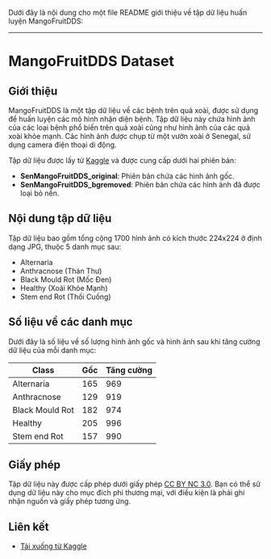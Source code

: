 Dưới đây là nội dung cho một file README giới thiệu về tập dữ liệu huấn luyện MangoFruitDDS:

---

# MangoFruitDDS Dataset

## Giới thiệu

MangoFruitDDS là một tập dữ liệu về các bệnh trên quả xoài, được sử dụng để huấn luyện các mô hình nhận diện bệnh. Tập dữ liệu này chứa hình ảnh của các loại bệnh phổ biến trên quả xoài cũng như hình ảnh của các quả xoài khỏe mạnh. Các hình ảnh được chụp từ một vườn xoài ở Senegal, sử dụng camera điện thoại di động.

Tập dữ liệu được lấy từ [Kaggle](https://www.kaggle.com/datasets/warcoder/mangofruitdds) và được cung cấp dưới hai phiên bản:
- **SenMangoFruitDDS_original**: Phiên bản chứa các hình ảnh gốc.
- **SenMangoFruitDDS_bgremoved**: Phiên bản chứa các hình ảnh đã được loại bỏ nền.

## Nội dung tập dữ liệu

Tập dữ liệu bao gồm tổng cộng 1700 hình ảnh có kích thước 224x224 ở định dạng JPG, thuộc 5 danh mục sau:
- Alternaria
- Anthracnose (Thán Thư)
- Black Mould Rot (Mốc Đen)
- Healthy (Xoài Khỏe Mạnh)
- Stem end Rot (Thối Cuống)

## Số liệu về các danh mục

Dưới đây là số liệu về số lượng hình ảnh gốc và hình ảnh sau khi tăng cường dữ liệu của mỗi danh mục:

| Class             | Gốc | Tăng cường |
|-------------------|-----|------------|
| Alternaria        | 165 | 969        |
| Anthracnose       | 129 | 919        |
| Black Mould Rot   | 182 | 974        |
| Healthy           | 205 | 996        |
| Stem end Rot      | 157 | 990        |

## Giấy phép

Tập dữ liệu này được cấp phép dưới giấy phép [CC BY NC 3.0](https://creativecommons.org/licenses/by-nc/3.0/). Bạn có thể sử dụng dữ liệu này cho mục đích phi thương mại, với điều kiện là phải ghi nhận nguồn và giấy phép tương ứng.

## Liên kết

- [Tải xuống từ Kaggle](https://www.kaggle.com/datasets/warcoder/mangofruitdds)
